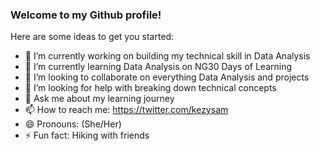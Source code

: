 ### Welcome to my Github profile!


Here are some ideas to get you started:

- 🔭 I’m currently working on building my technical skill in Data Analysis
- 🌱 I’m currently learning Data Analysis on NG30 Days of Learning
- 👯 I’m looking to collaborate on everything Data Analysis and projects
- 🤔 I’m looking for help with breaking down technical concepts
- 💬 Ask me about my learning journey
- 📫 How to reach me: https://twitter.com/kezysam
- 😄 Pronouns: (She/Her)
- ⚡ Fun fact: Hiking with friends
